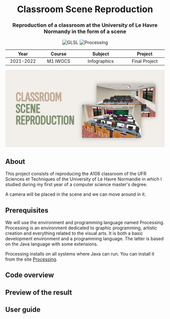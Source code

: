 <p align="center">
  <h1 align="center">Classroom Scene Reproduction</h1>
  <h3 align="center">Reproduction of a classroom at the University of Le Havre Normandy in the form of a scene</h3>
</p>

<p align="center">
  <img alt="GLSL" src="https://img.shields.io/badge/-GLSL-548EF5?style=flat&logo=glsl&logoColor=white" />
  <img alt="Processing" src="https://img.shields.io/badge/-Processing-0465F7?style=flat&logo=processing&logoColor=white" />
</p>

<table>
    <thead>
        <tr>
            <th width="250px">Year</th>
            <th width="250px">Course</th>
            <th width="300px">Subject</th>
            <th width="300px">Project</th>
        </tr>
    </thead>
    <tbody>
        <tr>
        <td align="center">2021-2022</td>
        <td align="center">M1 IWOCS</td>
        <td align="center">Infographics</td>
        <td align="center">Final Project</td>
        </tr>
    </tbody>
</table>

<p align="center">
  <img alt="Preview" src="preview.png" width="1000px" />
</p>

## About

This project consists of reproducing the A106 classroom of the UFR Sciences et Techniques of the University of Le Havre Normandie in which I studied during my first year of a computer science master's degree.

A camera will be placed in the scene and we can move around in it.

## Prerequisites

We will use the environment and programming language named Processing. Processing is an environment dedicated to graphic programming, artistic creation and everything related to the visual arts. It is both a basic development environment and a programming language. The latter is based on the Java language with some extensions.

Processing installs on all systems where Java can run. You can install it from the site [Processing](https://processing.org/).

## Code overview

## Preview of the result

## User guide
